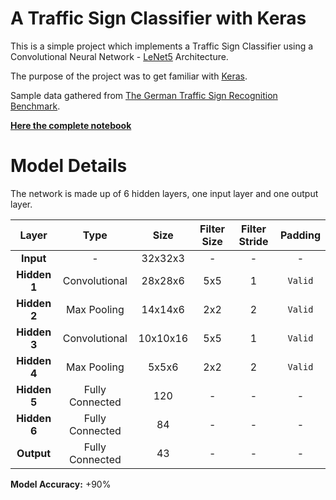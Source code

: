 # A Traffic Sign Classifier with Keras

This is a simple project which implements a Traffic Sign Classifier using a
Convolutional Neural Network - [LeNet5](http://yann.lecun.com/exdb/lenet/) Architecture.

The purpose of the project was to get familiar with [Keras](https://keras.io).

Sample data gathered from [The German Traffic Sign Recognition Benchmark](http://benchmark.ini.rub.de/?section=gtsrb&subsection=news).

[**Here the complete notebook**](traffic-sign-classification-with-keras.ipynb)

# Model Details

The network is made up of 6 hidden layers, one input layer and one output layer.

| Layer        | Type            | Size      | Filter Size   | Filter Stride | Padding |
|:------------:|:---------------:|:---------:|:-------------:|:-------------:|:-------:|
| **Input**    | -               | 32x32x3   | -             | -             | -       |
| **Hidden 1** | Convolutional   | 28x28x6   | 5x5           | 1             | `Valid` |
| **Hidden 2** | Max Pooling     | 14x14x6   | 2x2           | 2             | `Valid` |
| **Hidden 3** | Convolutional   | 10x10x16  | 5x5           | 1             | `Valid` |
| **Hidden 4** | Max Pooling     | 5x5x6     | 2x2           | 2             | `Valid` |
| **Hidden 5** | Fully Connected | 120       | -             | -             | -       |
| **Hidden 6** | Fully Connected | 84        | -             | -             | -       |
| **Output**   | Fully Connected | 43        | -             | -             | -       |

**Model Accuracy:** +90%
